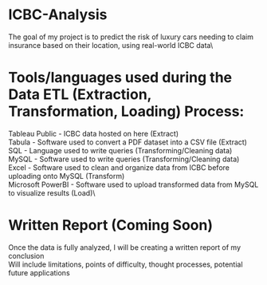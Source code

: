 # ICBC-Analysis
The goal of my project is to predict the risk of luxury cars needing to claim insurance based on their location, using real-world ICBC data\


# Tools/languages used during the Data ETL (Extraction, Transformation, Loading) Process:
Tableau Public - ICBC data hosted on here (Extract)\
Tabula - Software used to convert a PDF dataset into a CSV file (Extract)\
SQL - Language used to write queries (Transforming/Cleaning data)\
MySQL - Software used to write queries (Transforming/Cleaning data)\
Excel - Software used to clean and organize data from ICBC before uploading onto MySQL (Transform)\
Microsoft PowerBI - Software used to upload transformed data from MySQL to visualize results (Load)\
# Written Report (Coming Soon)
Once the data is fully analyzed, I will be creating a written report of my conclusion\
Will include limitations, points of difficulty, thought processes, potential future applications
